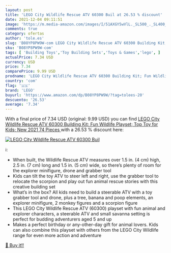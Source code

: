 ```yaml
---
layout: post
title: 'LEGO City Wildlife Rescue ATV 60300 Buil at 26.53 % discount'
date: 2021-12-04 09:11:51
image: 'https://m.media-amazon.com/images/I/51AXGY5wVlL._SL500_._SL400_.jpg'
comments: true
category: ofertas
author: 'tole.es'
slug: 'B08YP8PW9W-com LEGO City Wildlife Rescue ATV 60300 Building Kit; Fun...'
sku: 'B08YP8PW9W-com'
tags: [ 'Building Toys','Toy Building Sets','Toys & Games','lego', ]
actualPrice: 7.34 USD
currency: USD
price: 7.34
comparePrice: 9.99 USD
prodname: 'LEGO City Wildlife Rescue ATV 60300 Building Kit; Fun Wildlife Playset; Top Toy for Kids; New 2021  74 Pieces '
country: 'com'
flag: '🇺🇸'
brand: 'LEGO'
buyurl: 'https://www.amazon.com/dp/B08YP8PW9W/?tag=tolees-20'
descuento: '26.53'
average: '7.34'
---
```


With a final price of 7.34 USD (original: 9.99 USD) you can find [LEGO City Wildlife Rescue ATV 60300 Building Kit; Fun Wildlife Playset; Top Toy for Kids; New 2021  74 Pieces ](https://www.amazon.com/dp/B08YP8PW9W/?tag=tolees-20) with a  26.53 % discount here:

[![LEGO City Wildlife Rescue ATV 60300 Buil](https://m.media-amazon.com/images/I/51AXGY5wVlL._SL500_._SL400_.jpg)](https://www.amazon.com/dp/B08YP8PW9W/?tag=tolees-20)

ℹ️:

- When built, the Wildlife Rescue ATV measures over 1.5 in. (4 cm) high, 2.5 in. (7 cm) long and 1.5 in. (5 cm) wide, so there’s plenty of room for the explorer minifigure, drone and grabber tool
- Kids can tilt the toy ATV to steer left and right, use the grabber tool to relocate the scorpion and play out fun animal rescue stories with this creative building set
- What’s in the box? All kids need to build a steerable ATV with a toy grabber tool and drone, plus a tree, banana and poop elements, an explorer minifigure, 2 monkey figures and a scorpion figure
- This LEGO City Wildlife Rescue ATV (60300) playset with fun animal and explorer characters, a steerable ATV and small savanna setting is perfect for budding adventurers aged 5 and up
- Makes a perfect birthday or any-other-day gift for animal lovers. Kids can also combine this playset with others from the LEGO City Wildlife range for even more action and adventure

[🛒 Buy it!!](https://www.amazon.com/dp/B08YP8PW9W/?tag=tolees-20)
